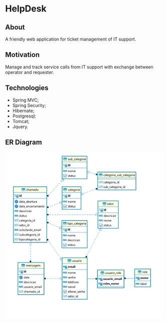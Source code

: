 # HelpDesk

## About
A friendly web application for ticket management of IT support.

## Motivation
Manage and track service calls from IT support with exchange between operator and requester.

## Technologies

- Spring MVC;
- Spring Security;
- Hibernate;
- Postgresql;
- Tomcat;
- Jquery.

## ER Diagram

<img src="https://github.com/jagucheski/helpdesk/blob/master/src/main/webapp/resources/imagens/ERDiagram.jpg?sanitize=true">
